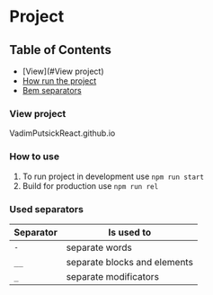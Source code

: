 # Project

## Table of Contents
* [View](#View project)
* [How run the project](#how-to-use)
* [Bem separators](#used-separators)

### View project
VadimPutsickReact.github.io

### How to use

1. To run project in development use ```npm run start```
1. Build for production use ```npm run rel```

### Used separators

| Separator     | Is used to                    |
| ------------- | ----------------------------- |
| `-`           | separate words                |
| `__`          | separate blocks and elements  |
| `_`          | separate modificators         |

